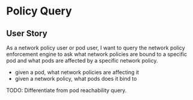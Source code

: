 # Policy Query

## User Story

As a network policy user or pod user, I want to query the network policy
enforcement engine to ask what network policies are bound to a specific pod and what
pods are affected by a specific network policy.

* given a pod, what network policies are affecting it
* given a network policy, what pods does it bind to

TODO: Differentiate from pod reachability query.

